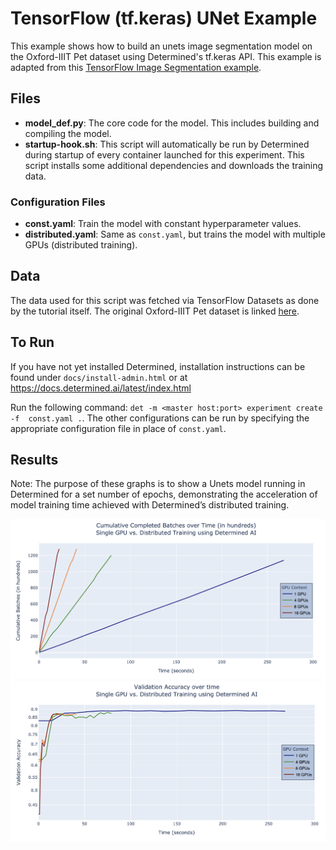 # TensorFlow (tf.keras) UNet Example

This example shows how to build an unets image segmentation model on the 
Oxford-IIIT Pet dataset using Determined's tf.keras API. This example is adapted 
from this [TensorFlow Image Segmentation example](https://www.tensorflow.org/tutorials/images/segmentation).

## Files
* **model_def.py**: The core code for the model. This includes building and compiling the model.
* **startup-hook.sh**: This script will automatically be run by Determined during startup of every container launched for this experiment. This script installs some additional dependencies and downloads the training data.

### Configuration Files
* **const.yaml**: Train the model with constant hyperparameter values.
* **distributed.yaml**: Same as `const.yaml`, but trains the model with multiple GPUs (distributed training).

## Data
The data used for this script was fetched via TensorFlow Datasets as done by the tutorial itself. 
The original Oxford-IIIT Pet dataset is linked [here](https://www.robots.ox.ac.uk/~vgg/data/pets/). 

## To Run
If you have not yet installed Determined, installation instructions can be found
under `docs/install-admin.html` or at https://docs.determined.ai/latest/index.html

Run the following command: `det -m <master host:port> experiment create -f 
const.yaml .`. The other configurations can be run by specifying the appropriate 
configuration file in place of `const.yaml`.

## Results
Note: The purpose of these graphs is to show a Unets model running in Determined 
for a set number of epochs, demonstrating the acceleration of model training time 
achieved with Determined’s distributed training.

![Single GPU vs. Distributed Training with Determined AI](Cumulative_Batches.png)
![Single GPU vs. Distributed Training Validation Accuracy](Validation_Accuracy.png)
